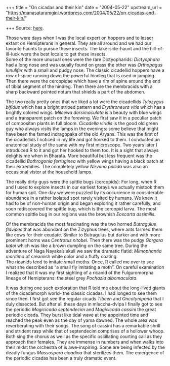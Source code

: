 +++
title = "On cicadas and their kin"
date = "2004-05-22"
upstream_url = "https://manasataramgini.wordpress.com/2004/05/22/on-cicadas-and-their-kin/"

+++
Source: [here](https://manasataramgini.wordpress.com/2004/05/22/on-cicadas-and-their-kin/).

Those were days when I was the local expert on hoppers and to lesser extant on Hemipterans in general. They are all around and we had our favorite haunts to pursue these insects. The lake-side-haunt and the hill-of-ill-luck were the best locale to get these insects.  
Some of the more unusual ones were the rare Dictyopharids: *Dictyophara* had a long nose and was usually found on grass the other was *Orthopagus lunulifer* with a small and pudgy nose. The classic cicadellid hoppers have a row of spine running down the powerful hindleg that is used in jumping. Then there were the cercopidae which have a rim of spine around the end of tibial segment of the hindleg. Then there are the membracids with a sharp backward pointed notum that shields a part of the abdomen.

The two really pretty ones that we liked a lot were the cicadellids
*Tylozygus bifidus* which has a bright striped pattern and *Erythroneura
vitis* which has a brightly colored wings. *Mileewa dorsimaculata* is a beauty with blue wings and a transparent patch on the forewing. We first saw it in a peculiar patch of compositan plants in full bloom.
*Cicadella viridis* is the good old green guy who always visits the
lamps in the evenings: some believe that might have been the famed indragopaka of the old Aryans. This was the first of the cicadellids I noticed in my life and got hooked to them. I conducted an anatomical study of the same with my first microscope. Two years later I introduced R to it and got her hooked to them too. It is a sight that always delights me when in Bharata. More beautiful but less frequent was the cicadellid *Bothrogonia ferruginea* with yellow wings having a black patch at their extremities. The completely yellow *Nirvana pallida* was also an occasional vistor at the household lamps.

The really dirty guys were the spittle bugs (cercopids): For long, when R and I used to explore insects in our earliest forays we actually mistook them for human spit. One day we were puzzled by its occurrence in considerable abundance in a rather isolated spot rarely visited by humans. We knew it had to be of non-human origin and began exploring it rather carefully, and soon rediscovered the spittle bug, which is the cercopid larva. The most common spittle bug in our regions was the brownish *Eoscarta assimilis*.

Of the membracids the most fascinating was the two horned *Butragulus flavipes* that was abundant on the Zizyphus trees, where ants farmed them like cows for their exudate. Similar to Butragulus but darker and with more prominent horns was *Centrotus nitobei*. Then there was the pudgy *Gargara katoi* which was like a brown dumpling on the same tree. During the adventure of Naga Nayaka’s skull we saw the dramatic flatid:
*Mimophantia maritima* of creamish white color and a fluffy coating.  
The ricanids tend to imitate small moths. Once, R called me over to see what she described as “a small fly imitating a moth”. On careful examination I realized that it was my first sighting of a ricanid of the Fulguromorpha lineage of Hemipterans: the steel grey *Pochazia albomaculata*.

It was during one such exploration that R told me about the long-lived giants of the cicadamorph world- the classic cicadas. I had longed to see them since then. I first got see the regular cicads *Tibcen* and
*Oncotympana* that I duly dissected. But after all these days in
mleccha-dvIpa I finally got to see the periodic *Magicicada septendecim* and *Magicicada cassini* the great periodic cicada. They burst like tidal wave at the appointed time and reached the peak even as the day of yama dawned. The whole area was reverberating with their songs. The song of cassini has a remarkable shrill and strident rasp while that of septendecim comprises of a hollower whoop. Both sing the chorus as well as the specific oscillating courting call as they approach their females. They are immense in numbers and when walks into their midst the orchestra of is awe-inspiring. Some are being infected by the deadly fungus *Massospora cicadina* that sterilizes them. The emergence of the periodic cicadas has been a truly dramatic event.

